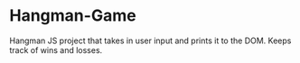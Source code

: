 # Hangman-Game

Hangman JS project that takes in user input and prints it to the DOM. Keeps track 
of wins and losses.
